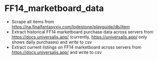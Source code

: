 # FF14_marketboard_data
- Scrape all items from https://na.finalfantasyxiv.com/lodestone/playguide/db/item 
- Extract historical FF14 marketboard purchase data across servers from https://docs.universalis.app/ (currently, https://universalis.app/  only shows daily purchases) and write to csv
- Extract current listings on FF14 marketboard across servers from https://docs.universalis.app/ and write to csv
